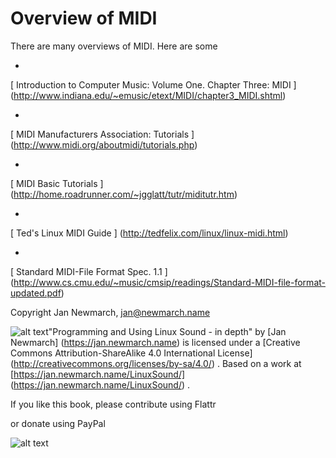 #  Overview of MIDI 

There are many overviews of MIDI. Here are some

+  
 [
	    Introduction to Computer Music: Volume One. Chapter Three: MIDI
	  ] (http://www.indiana.edu/~emusic/etext/MIDI/chapter3_MIDI.shtml)



+  
 [
	    MIDI Manufacturers Association: Tutorials
	  ] (http://www.midi.org/aboutmidi/tutorials.php)



+  
 [
	    MIDI Basic Tutorials
	  ] (http://home.roadrunner.com/~jgglatt/tutr/miditutr.htm)



+  
 [
	    Ted's Linux MIDI Guide
	  ] (http://tedfelix.com/linux/linux-midi.html)



+  
 [
	    Standard MIDI-File Format Spec. 1.1
	  ] (http://www.cs.cmu.edu/~music/cmsip/readings/Standard-MIDI-file-format-updated.pdf)







Copyright
Jan Newmarch, jan@newmarch.name

![alt text](https://i.creativecommons.org/l/by-sa/4.0/88x31.png)"Programming and Using Linux Sound - in depth"
by
 [Jan Newmarch] (https://jan.newmarch.name)
is licensed under a
 [Creative Commons Attribution-ShareAlike 4.0 International License] (http://creativecommons.org/licenses/by-sa/4.0/)
.
Based on a work at
 [https://jan.newmarch.name/LinuxSound/] (https://jan.newmarch.name/LinuxSound/)
.

If you like this book, please contribute using Flattr

or donate using PayPal




![alt text](https://www.paypalobjects.com/WEBSCR-640-20110401-1/en_AU/i/scr/pixel.gif)





